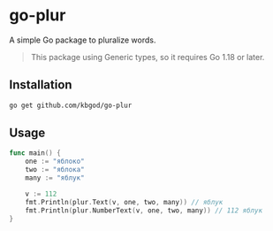 # go-plur
A simple Go package to pluralize words.
> This package using Generic types, so it requires Go 1.18 or later.

## Installation
```bash
go get github.com/kbgod/go-plur
```

## Usage
```go
func main() {
	one := "яблоко"
	two := "яблока"
	many := "яблук"

	v := 112
	fmt.Println(plur.Text(v, one, two, many)) // яблук
	fmt.Println(plur.NumberText(v, one, two, many)) // 112 яблук
}
```